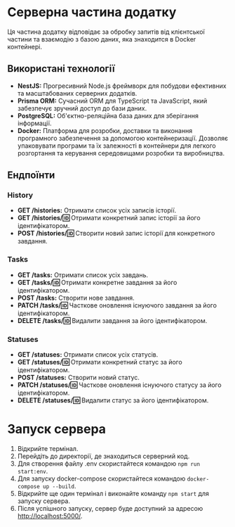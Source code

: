 # Серверна частина додатку

Ця частина додатку відповідає за обробку запитів від клієнтської частини та взаємодію з базою даних, яка знаходится в Docker контейнері.

## Використані технології

- **NestJS:** Прогресивний Node.js фреймворк для побудови ефективних та масштабованих серверних додатків.
- **Prisma ORM:** Сучасний ORM для TypeScript та JavaScript, який забезпечує зручний доступ до бази даних.
- **PostgreSQL:** Об'єктно-реляційна база даних для зберігання інформації.
- **Docker:** Платформа для розробки, доставки та виконання програмного забезпечення за допомогою контейнеризації. Дозволяє упаковувати програми та їх залежності в контейнери для легкого розгортання та керування середовищами розробки та виробництва.

## Ендпоїнти

### History
- **GET /histories:** Отримати список усіх записів історії.
- **GET /histories/:id:** Отримати конкретний запис історії за його ідентифікатором.
- **POST /histories/:id:** Створити новий запис історії для конкретного завдання.

### Tasks
- **GET /tasks:** Отримати список усіх завдань.
- **GET /tasks/:id:** Отримати конкретне завдання за його ідентифікатором.
- **POST /tasks:** Створити нове завдання.
- **PATCH /tasks/:id:** Часткове оновлення існуючого завдання за його ідентифікатором.
- **DELETE /tasks/:id:** Видалити завдання за його ідентифікатором.

### Statuses
- **GET /statuses:** Отримати список усіх статусів.
- **GET /statuses/:id:** Отримати конкретний статус за його ідентифікатором.
- **POST /statuses:** Створити новий статус.
- **PATCH /statuses/:id:** Часткове оновлення існуючого статусу за його ідентифікатором.
- **DELETE /statuses/:id:** Видалити статус за його ідентифікатором.

# Запуск сервера

1. Відкрийте термінал.
2. Перейдіть до директорії, де знаходиться серверний код.
3. Для створення файлу .env скористайтеся командою `npm run start:env`.
4. Для запуску docker-compose скористайтеся командою `docker-compose up --build`.
5. Відкрийте ще один термінал і виконайте команду `npm start` для запуску сервера.
6. Після успішного запуску, сервер буде доступний за адресою [http://localhost:5000/](http://localhost:5000/).
